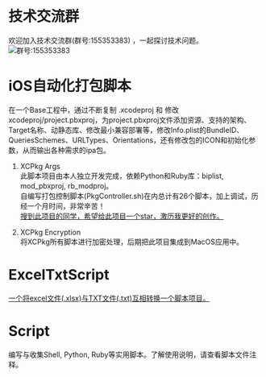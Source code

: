 # 技术交流群
欢迎加入技术交流群(群号:155353383) ，一起探讨技术问题。<br>
![群号:155353383](https://github.com/dgynfi/Script/raw/master/images/qq155353383.jpg)

# iOS自动化打包脚本
在一个Base工程中，通过不断复制 .xcodeproj 和 修改 xcodeproj/project.pbxproj，为project.pbxproj文件添加资源、支持的架构、Target名称、动静态库、修改最小兼容部署等，修改Info.plist的BundleID、QueriesSchemes、URLTypes、Orientations，还有修改包的ICON和初始化参数，从而输出各种需求的ipa包。

1. XCPkg Args <br>
此脚本项目由本人独立开发完成，依赖Python和Ruby库：biplist, mod_pbxproj, rb_modproj。<br>
自编写打包控制脚本(PkgController.sh)在内总计有26个脚本，加上调试，历经一个月时间，非常辛苦！<br>
[搜到此项目的同学，希望给此项目一个star，激历我更好的创作。](https://github.com/dgynfi/Script/tree/master/iOS自动化打包脚本)

2. XCPkg Encryption <br>
将XCPkg所有脚本进行加密处理，后期把此项目集成到MacOS应用中。

# ExcelTxtScript
[一个将excel文件(.xlsx)与TXT文件(.txt)互相转换一个脚本项目。](https://github.com/dgynfi/MacExcelTool)

# Script
编写与收集Shell, Python, Ruby等实用脚本。了解使用说明，请查看脚本文件注释。

